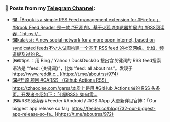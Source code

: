 ### 📰 Posts from my [Telegram Channel](https://t.me/s/aboutrss):
<!-- BLOG-POST-LIST:START -->
- [🖼「Brook is a simple RSS Feed management extension for #Firefox 」#Brook Feed Reader 是一款 #开源 的、基于火狐 #浏览器扩展 的 #RSS阅读器 ：https://...](https://t.me/aboutrss/976)
- [🖼kalaksi : A new social network for a more open internet, based on syndicated feeds不少人试图构建一个基于 RSS feed 的社交网络。比如，频道提及过的 R...](https://t.me/aboutrss/975)
- [🖼#tips ：用 Bing / Yahoo / DuckDuckGo 搜出含关键词的 RSS feed搜索语法是 “feed: {关键词}”，比如“feed: all about rss”。发现于https://www.reddit.c...](https://t.me/aboutrss/974)
- [🖼#开源 项目 #GARSS （Github Actions RSS）https://zhaoolee.com/garss/本质上是用 #GitHub Actions 做的 RSS 头条页。开发者介绍如下：「《嘎!RSS》如何零...](https://t.me/aboutrss/973)
- [🖼#RSS阅读器 #Feeder #Android / #iOS #App 大更新详见官博：「Our biggest app release so far」https://feeder.co/blog/732-our-biggest-app-release-so-fa...](https://t.me/aboutrss/972)
<!-- BLOG-POST-LIST:END -->

<!--
**AboutRSS/AboutRSS** is a ✨ _special_ ✨ repository because its `README.md` (this file) appears on your GitHub profile.

Here are some ideas to get you started:

- 🔭 I’m currently working on ...
- 🌱 I’m currently learning ...
- 👯 I’m looking to collaborate on ...
- 🤔 I’m looking for help with ...
- 💬 Ask me about ...
- 📫 How to reach me: ...
- 😄 Pronouns: ...
- ⚡ Fun fact: ...
-->
